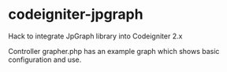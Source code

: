 # codeigniter-jpgraph
Hack to integrate JpGraph library into Codeigniter 2.x

Controller grapher.php has an example graph which shows basic 
configuration and use.
